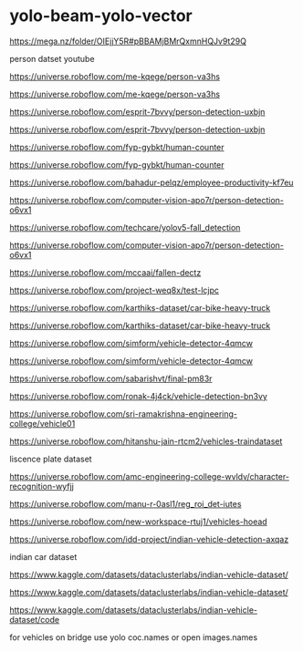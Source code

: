 # yolo-beam-yolo-vector
https://mega.nz/folder/OIEjjY5R#pBBAMjBMrQxmnHQJv9t29Q

person datset youtube

https://universe.roboflow.com/me-kqege/person-va3hs

https://universe.roboflow.com/me-kqege/person-va3hs

https://universe.roboflow.com/esprit-7bvvy/person-detection-uxbjn

https://universe.roboflow.com/esprit-7bvvy/person-detection-uxbjn

https://universe.roboflow.com/fyp-gybkt/human-counter

https://universe.roboflow.com/fyp-gybkt/human-counter


https://universe.roboflow.com/bahadur-pelqz/employee-productivity-kf7eu

https://universe.roboflow.com/computer-vision-apo7r/person-detection-o6vx1

https://universe.roboflow.com/techcare/yolov5-fall_detection

https://universe.roboflow.com/computer-vision-apo7r/person-detection-o6vx1

https://universe.roboflow.com/mccaai/fallen-dectz

https://universe.roboflow.com/project-weq8x/test-lcjpc


https://universe.roboflow.com/karthiks-dataset/car-bike-heavy-truck

https://universe.roboflow.com/karthiks-dataset/car-bike-heavy-truck

https://universe.roboflow.com/simform/vehicle-detector-4qmcw

https://universe.roboflow.com/simform/vehicle-detector-4qmcw


https://universe.roboflow.com/sabarishvt/final-pm83r

https://universe.roboflow.com/ronak-4j4ck/vehicle-detection-bn3vy

https://universe.roboflow.com/sri-ramakrishna-engineering-college/vehicle01

https://universe.roboflow.com/hitanshu-jain-rtcm2/vehicles-traindataset

liscence plate dataset

https://universe.roboflow.com/amc-engineering-college-wvldv/character-recognition-wyfjj

https://universe.roboflow.com/manu-r-0asl1/reg_roi_det-iutes

https://universe.roboflow.com/new-workspace-rtuj1/vehicles-hoead

https://universe.roboflow.com/idd-project/indian-vehicle-detection-axqaz

indian car dataset

https://www.kaggle.com/datasets/dataclusterlabs/indian-vehicle-dataset/

https://www.kaggle.com/datasets/dataclusterlabs/indian-vehicle-dataset/

https://www.kaggle.com/datasets/dataclusterlabs/indian-vehicle-dataset/code

for vehicles on bridge use yolo coc.names or open images.names

